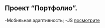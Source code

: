 ## Проект “Портфолио”.
-Мобильная адаптивность;
-JS
[посмотрите](https://marina21081995.github.io/Portfolio/)
